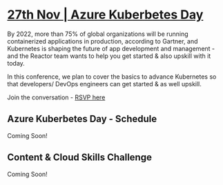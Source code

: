 # [27th Nov | Azure Kuberbetes Day](https://www.meetup.com/microsoft-reactor-bengaluru/events/281500483/)

By 2022, more than 75% of global organizations will be running containerized applications in production, according to Gartner, and Kubernetes is shaping the future of app development and management - and the Reactor team wants to help you get started &amp; also upskill with it today.  

In this conference, we plan to cover the basics to advance Kubernetes so that developers/ DevOps engineers can get started &amp; as well upskill. 

Join the conversation - [RSVP here](https://www.meetup.com/microsoft-reactor-bengaluru/events/281500483/)

## Azure Kuberbetes Day - Schedule 

Coming Soon!

## Content & Cloud Skills Challenge

Coming Soon!


